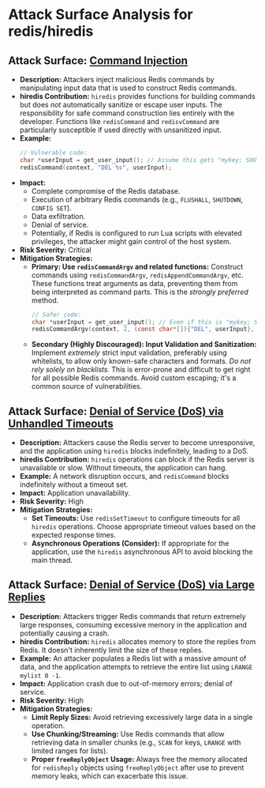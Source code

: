 # Attack Surface Analysis for redis/hiredis

## Attack Surface: [Command Injection](./attack_surfaces/command_injection.md)

*   **Description:** Attackers inject malicious Redis commands by manipulating input data that is used to construct Redis commands.
*   **hiredis Contribution:** `hiredis` provides functions for building commands but does *not* automatically sanitize or escape user inputs. The responsibility for safe command construction lies entirely with the developer. Functions like `redisCommand` and `redisvCommand` are particularly susceptible if used directly with unsanitized input.
*   **Example:**
    ```c
    // Vulnerable code:
    char *userInput = get_user_input(); // Assume this gets "mykey; SHUTDOWN"
    redisCommand(context, "DEL %s", userInput);
    ```
*   **Impact:**
    *   Complete compromise of the Redis database.
    *   Execution of arbitrary Redis commands (e.g., `FLUSHALL`, `SHUTDOWN`, `CONFIG SET`).
    *   Data exfiltration.
    *   Denial of service.
    *   Potentially, if Redis is configured to run Lua scripts with elevated privileges, the attacker might gain control of the host system.
*   **Risk Severity:** Critical
*   **Mitigation Strategies:**
    *   **Primary: Use `redisCommandArgv` and related functions:** Construct commands using `redisCommandArgv`, `redisAppendCommandArgv`, etc. These functions treat arguments as data, preventing them from being interpreted as command parts. This is the *strongly preferred* method.
        ```c
        // Safer code:
        char *userInput = get_user_input(); // Even if this is "mykey; SHUTDOWN"
        redisCommandArgv(context, 2, (const char*[]){"DEL", userInput}, NULL);
        ```
    *   **Secondary (Highly Discouraged): Input Validation and Sanitization:** Implement *extremely* strict input validation, preferably using whitelists, to allow only known-safe characters and formats.  *Do not rely solely on blacklists.*  This is error-prone and difficult to get right for all possible Redis commands.  Avoid custom escaping; it's a common source of vulnerabilities.

## Attack Surface: [Denial of Service (DoS) via Unhandled Timeouts](./attack_surfaces/denial_of_service__dos__via_unhandled_timeouts.md)

*   **Description:** Attackers cause the Redis server to become unresponsive, and the application using `hiredis` blocks indefinitely, leading to a DoS.
*   **hiredis Contribution:** `hiredis` operations can block if the Redis server is unavailable or slow. Without timeouts, the application can hang.
*   **Example:** A network disruption occurs, and `redisCommand` blocks indefinitely without a timeout set.
*   **Impact:** Application unavailability.
*   **Risk Severity:** High
*   **Mitigation Strategies:**
    *   **Set Timeouts:** Use `redisSetTimeout` to configure timeouts for all `hiredis` operations.  Choose appropriate timeout values based on the expected response times.
    *   **Asynchronous Operations (Consider):** If appropriate for the application, use the `hiredis` asynchronous API to avoid blocking the main thread.

## Attack Surface: [Denial of Service (DoS) via Large Replies](./attack_surfaces/denial_of_service__dos__via_large_replies.md)

*   **Description:** Attackers trigger Redis commands that return extremely large responses, consuming excessive memory in the application and potentially causing a crash.
*   **hiredis Contribution:** `hiredis` allocates memory to store the replies from Redis.  It doesn't inherently limit the size of these replies.
*   **Example:** An attacker populates a Redis list with a massive amount of data, and the application attempts to retrieve the entire list using `LRANGE mylist 0 -1`.
*   **Impact:** Application crash due to out-of-memory errors; denial of service.
*   **Risk Severity:** High
*   **Mitigation Strategies:**
    *   **Limit Reply Sizes:** Avoid retrieving excessively large data in a single operation.
    *   **Use Chunking/Streaming:** Use Redis commands that allow retrieving data in smaller chunks (e.g., `SCAN` for keys, `LRANGE` with limited ranges for lists).
    *   **Proper `freeReplyObject` Usage:** Always free the memory allocated for `redisReply` objects using `freeReplyObject` after use to prevent memory leaks, which can exacerbate this issue.

